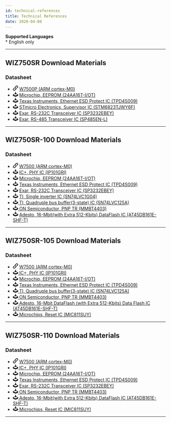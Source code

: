 ```yaml
---
id: technical-references
title: Technical References
date: 2020-04-08
---
```


**Supported Languages**  
\* English only

-----

## WIZ750SR Download Materials

### Datasheet

  - ![](/img/products/w5500/w5500_evb/icons/link.png) [W7500P (ARM cortex-M0)](../../iMCU/W7500P/overview)
  - ![](/img/products/w5500/w5500_evb/icons/download.png) [Microchip, EEPROM (24AA16T-I/OT)](http://www.microchip.com/wwwproducts/en/24AA16)
  - ![](/img/products/w5500/w5500_evb/icons/download.png) [Texas Instruments, Ethernet ESD Protect IC (TPD4S009)](http://www.ti.com/product/TPD4S009?keyMatch=tpd4s009&tisearch=Search-EN-Everything)
  - ![](/img/products/w5500/w5500_evb/icons/download.png) [STmicro Electronics, Supervisor IC (STM6823TJWY6F)](http://www2.st.com/content/st_com/en/products/reset-and-supervisor-ics/microprocessor-supervisors/stm6823.html)
  - ![](/img/products/w5500/w5500_evb/icons/download.png) [Exar, RS-232C Transceiver IC (SP3232EBEY)](https://www.exar.com/product/interface/serial-transceivers/rs232/sp3232eb)
  - ![](/img/products/w5500/w5500_evb/icons/download.png) [Exar, RS-485 Transceiver IC (SP485EN-L)](https://www.exar.com/product/interface/serial-transceivers/rs485-422/sp3485)

-----

## WIZ750SR-100 Download Materials

### Datasheet

  - ![](/img/products/w5500/w5500_evb/icons/link.png) [W7500 (ARM cortex-M0)](../../iMCU/W7500/overview)
  - ![](/img/products/w5500/w5500_evb/icons/download.png) <a href="https://www.bdtic.com/DataSheet/ICplus/IP101G_DS_R01_20121224.pdf" target="_blank">IC+, PHY IC (IP101GRI)</a>
  - ![](/img/products/w5500/w5500_evb/icons/download.png) [Microchip, EEPROM (24AA16T-I/OT)](http://www.microchip.com/wwwproducts/en/24AA16)
  - ![](/img/products/w5500/w5500_evb/icons/download.png) [Texas Instruments, Ethernet ESD Protect IC (TPD4S009)](http://www.ti.com/product/TPD4S009?keyMatch=tpd4s009&tisearch=Search-EN-Everything)
  - ![](/img/products/w5500/w5500_evb/icons/download.png) [Exar, RS-232C Transceiver IC (SP3232EBEY)](https://www.exar.com/product/interface/serial-transceivers/rs232/sp3232eb)
  - ![](/img/products/w5500/w5500_evb/icons/download.png) <a href="https://http://www.ti.com/lit/ds/symlink/sn74lvc1g04.pdf" target="_blank"> TI, Single inverter IC (SN74LVC1G04)</a>
  - ![](/img/products/w5500/w5500_evb/icons/download.png)<a href="https://http://www.ti.com/lit/ds/symlink/sn74lvc125a.pdf" target="_blank"> TI, Quadruple bus buffer(3-state) IC (SN74LVC125A)</a>
  - ![](/img/products/w5500/w5500_evb/icons/download.png)<a href="https://http://www.onsemi.com/pub/Collateral/MMBT4403LT1-D.pdf" target="_blank"> ON Semiconductor, PNP TR (MMBT4403)</a>
  - ![](/img/products/w5500/w5500_evb/icons/download.png) <a href="https://www.adestotech.com/wp-content/uploads/doc8782.pdf" target="_blank"> Adesto, 16-Mbit(with Extra 512-Kbits) DataFlash IC (AT45DB161E-SHF-T)</a>

-----

## WIZ750SR-105 Download Materials

### Datasheet

  - ![](/img/products/w5500/w5500_evb/icons/link.png) [W7500 (ARM cortex-M0)](../../iMCU/W7500/overview)
  - ![](/img/products/w5500/w5500_evb/icons/download.png)<a href="https://www.bdtic.com/DataSheet/ICplus/IP101G_DS_R01_20121224.pdf" target="_blank"> IC+, PHY IC (IP101GRI)</a>
  - ![](/img/products/w5500/w5500_evb/icons/download.png) [Microchip, EEPROM (24AA16T-I/OT)](http://www.microchip.com/wwwproducts/en/24AA16)
  - ![](/img/products/w5500/w5500_evb/icons/download.png) [Texas Instruments, Ethernet ESD Protect IC (TPD4S009)](http://www.ti.com/product/TPD4S009?keyMatch=tpd4s009&tisearch=Search-EN-Everything)
  - ![](/img/products/w5500/w5500_evb/icons/download.png)<a href="https://http://www.ti.com/lit/ds/symlink/sn74lvc125a.pdf" target="_blank"> TI, Quadruple bus buffer(3-state) IC (SN74LVC125A)</a>
  - ![](/img/products/w5500/w5500_evb/icons/download.png)<a href="https://http://www.onsemi.com/pub/Collateral/MMBT4403LT1-D.pdf" target="_blank"> ON Semiconductor, PNP TR (MMBT4403)</a>
  - ![](/img/products/w5500/w5500_evb/icons/download.png)<a href="https://www.adestotech.com/wp-content/uploads/doc8782.pdf" target="_blank"> Adesto, 16-Mbit DataFlash (with Extra 512-Kbits) Data Flash IC (AT45DB161E-SHF-T)</a>
  - ![](/img/products/w5500/w5500_evb/icons/download.png)<a href="http://ww1.microchip.com/downloads/en/DeviceDoc/mic811.pdf" target="_blank"> Microchips, Reset IC (MIC811SUY)</a>

-----

## WIZ750SR-110 Download Materials

### Datasheet

  - ![](/img/products/w5500/w5500_evb/icons/link.png) [W7500 (ARM cortex-M0)](../../iMCU/W7500/overview)
  - ![](/img/products/w5500/w5500_evb/icons/download.png)<a href="https://www.bdtic.com/DataSheet/ICplus/IP101G_DS_R01_20121224.pdf" target="_blank"> IC+, PHY IC (IP101GRI)</a>
  - ![](/img/products/w5500/w5500_evb/icons/download.png) [Microchip, EEPROM (24AA16T-I/OT)](http://www.microchip.com/wwwproducts/en/24AA16)
  - ![](/img/products/w5500/w5500_evb/icons/download.png) [Texas Instruments, Ethernet ESD Protect IC (TPD4S009)](http://www.ti.com/product/TPD4S009?keyMatch=tpd4s009&tisearch=Search-EN-Everything)
  - ![](/img/products/w5500/w5500_evb/icons/download.png) [Exar, RS-232C Transceiver IC (SP3232EBEY)](https://www.exar.com/product/interface/serial-transceivers/rs232/sp3232eb)
  - ![](/img/products/w5500/w5500_evb/icons/download.png)<a href="https://http://www.onsemi.com/pub/Collateral/MMBT4403LT1-D.pdf" target="_blank"> ON Semiconductor, PNP TR (MMBT4403)</a>
  - ![](/img/products/w5500/w5500_evb/icons/download.png)<a href="https://www.adestotech.com/wp-content/uploads/doc8782.pdf" target="_blank"> Adesto, 16-Mbit(with Extra 512-Kbits) DataFlash IC (AT45DB161E-SHF-T)</a>
  - ![](/img/products/w5500/w5500_evb/icons/download.png)<a href="http://ww1.microchip.com/downloads/en/DeviceDoc/mic811.pdf" target="_blank"> Microchips, Reset IC (MIC811SUY)</a>

-----
